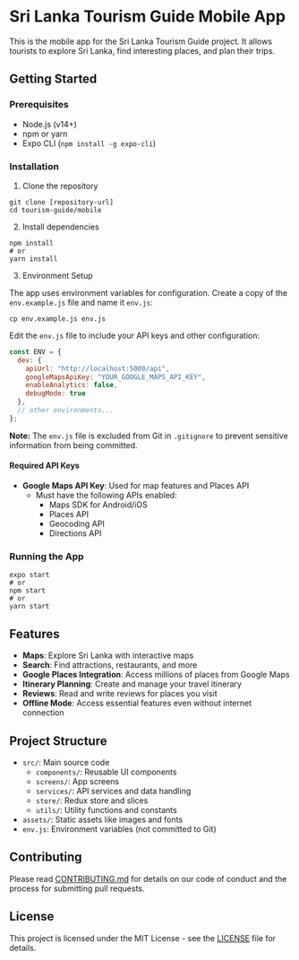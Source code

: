 # Sri Lanka Tourism Guide Mobile App

This is the mobile app for the Sri Lanka Tourism Guide project. It allows tourists to explore Sri Lanka, find interesting places, and plan their trips.

## Getting Started

### Prerequisites

- Node.js (v14+)
- npm or yarn
- Expo CLI (`npm install -g expo-cli`)

### Installation

1. Clone the repository
```
git clone [repository-url]
cd tourism-guide/mobile
```

2. Install dependencies
```
npm install
# or
yarn install
```

3. Environment Setup

The app uses environment variables for configuration. Create a copy of the `env.example.js` file and name it `env.js`:

```
cp env.example.js env.js
```

Edit the `env.js` file to include your API keys and other configuration:

```javascript
const ENV = {
  dev: {
    apiUrl: "http://localhost:5000/api",
    googleMapsApiKey: "YOUR_GOOGLE_MAPS_API_KEY",
    enableAnalytics: false,
    debugMode: true
  },
  // other environments...
};
```

**Note:** The `env.js` file is excluded from Git in `.gitignore` to prevent sensitive information from being committed.

#### Required API Keys

- **Google Maps API Key**: Used for map features and Places API
  - Must have the following APIs enabled:
    - Maps SDK for Android/iOS
    - Places API
    - Geocoding API
    - Directions API

### Running the App

```
expo start
# or
npm start
# or
yarn start
```

## Features

- **Maps**: Explore Sri Lanka with interactive maps
- **Search**: Find attractions, restaurants, and more
- **Google Places Integration**: Access millions of places from Google Maps
- **Itinerary Planning**: Create and manage your travel itinerary
- **Reviews**: Read and write reviews for places you visit
- **Offline Mode**: Access essential features even without internet connection

## Project Structure

- `src/`: Main source code
  - `components/`: Reusable UI components
  - `screens/`: App screens
  - `services/`: API services and data handling
  - `store/`: Redux store and slices
  - `utils/`: Utility functions and constants
- `assets/`: Static assets like images and fonts
- `env.js`: Environment variables (not committed to Git)

## Contributing

Please read [CONTRIBUTING.md](../CONTRIBUTING.md) for details on our code of conduct and the process for submitting pull requests.

## License

This project is licensed under the MIT License - see the [LICENSE](../LICENSE) file for details. 